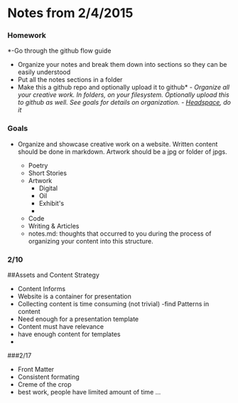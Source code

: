 # Notes from 2/4/2015

### Homework

*-Go through the github flow guide
- Organize your notes and break them down into sections so they can be easily understood
- Put all the notes sections in a folder
- Make this a github repo and optionally upload it to github*
*- Organize all your creative work. In folders, on your filesystem. Optionally upload this to github as well. See goals for details on organization.*
*- [Headspace](https://www.headspace.com), do it*

### Goals

- Organize and showcase creative work on a website. Written content should be done in markdown. Artwork should be a jpg or folder of jpgs.

	- Poetry
	- Short Stories
	- Artwork
		- Digital
		- Oil
		- Exhibit's 
		- 
	- Code
	- Writing & Articles
	- notes.md: thoughts that occurred to you during the process of organizing your content into this structure.

### 2/10

##Assets and Content Strategy
- Content Informs
- Website is a container for presentation
- Collecting content is time consuming (not trivial)
 -find Patterns in content
- Need enough for a presentation template
- Content must have relevance
- have enough content for templates
- 

###2/17

- Front Matter 
- Consistent formating
- Creme of the crop
- best work, people have limited amount of time ... 

